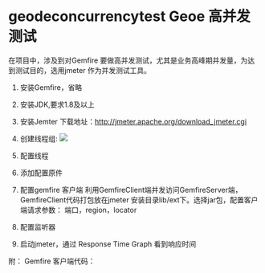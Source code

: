 # geodeconcurrencytest Geoe 高并发测试
在项目中，涉及到对Gemfire 要做高并发测试，尤其是业务高峰期并发量，为达到测试目的，选用jmeter 作为并发测试工具。
1.	安装Gemfire，省略
2.	安装JDK,要求1.8及以上
3.	安装Jemter
下载地址：http://jmeter.apache.org/download_jmeter.cgi 
4.	创建线程组: 
![]( https://github.com/laozhuangHogon/geodeconcurrencytest/geodeconcurrencytest/images/pic1.png)
5.	配置线程
 

6.	添加配置原件

 


7.	配置gemfire 客户端
利用GemfireClient端并发访问GemfireServer端，GemfireClient代码打包放在jmeter 安装目录lib/ext下。选择jar包，配置客户端请求参数： 端口，region，locator
 
 

8.	配置监听器
 

9.	启动jmeter，通过 Response Time Graph 看到响应时间
 






附：
Gemfire 客户端代码：

